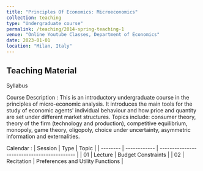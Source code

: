 ```yaml
---
title: "Principles Of Economics: Microeconomics"
collection: teaching
type: "Undergraduate course"
permalink: /teaching/2014-spring-teaching-1
venue: "Online Youtube Classes, Department of Economics"
date: 2023-01-01
location: "Milan, Italy"
---
```


## Teaching Material

Syllabus

Course Description
:   This is an introductory undergraduate course in the principles of micro-economic analysis. It introduces the main tools for the study of economic agents' individual behaviour and how price and quantity are set under different market structures. Topics include: consumer theory, theory of the firm (technology and production), competitive equilibrium, monopoly, game theory, oligopoly, choice under uncertainty, asymmetric information and externalities.

Calendar
:   | Session   | Type         |  Topic                                      |
    | --------  | ------------ | ------------------------------------------- |
    | 01        | Lecture      | Budget Constraints                          |
    | 02        | Recitation   | Preferences and Utility Functions           |
